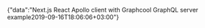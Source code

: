 {"data":"Next.js React Apollo client with Graphcool GraphQL server example2019-09-16T18:06:06+03:00"}
